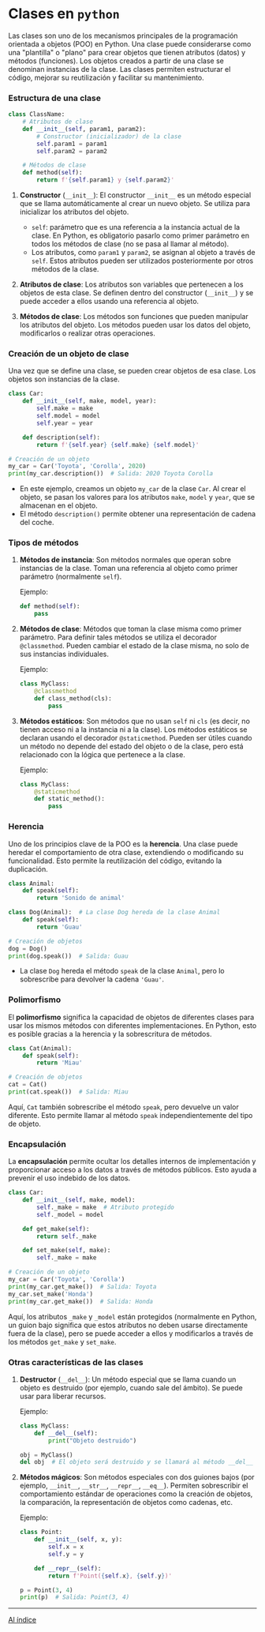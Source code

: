# Clases en `python`

Las clases son uno de los mecanismos principales de la programación orientada a objetos (POO) en Python. Una clase puede considerarse como una "plantilla" o "plano" para crear objetos que tienen atributos (datos) y métodos (funciones). Los objetos creados a partir de una clase se denominan instancias de la clase. Las clases permiten estructurar el código, mejorar su reutilización y facilitar su mantenimiento.

### Estructura de una clase

```python
class ClassName:
    # Atributos de clase
    def __init__(self, param1, param2):
        # Constructor (inicializador) de la clase
        self.param1 = param1
        self.param2 = param2

    # Métodos de clase
    def method(self):
        return f'{self.param1} y {self.param2}'
```

1. **Constructor** (`__init__`):
   El constructor `__init__` es un método especial que se llama automáticamente al crear un nuevo objeto. Se utiliza para inicializar los atributos del objeto.

   - `self`: parámetro que es una referencia a la instancia actual de la clase. En Python, es obligatorio pasarlo como primer parámetro en todos los métodos de clase (no se pasa al llamar al método).
   - Los atributos, como `param1` y `param2`, se asignan al objeto a través de `self`. Estos atributos pueden ser utilizados posteriormente por otros métodos de la clase.

2. **Atributos de clase**:
   Los atributos son variables que pertenecen a los objetos de esta clase. Se definen dentro del constructor (`__init__`) y se puede acceder a ellos usando una referencia al objeto.

3. **Métodos de clase**:
   Los métodos son funciones que pueden manipular los atributos del objeto. Los métodos pueden usar los datos del objeto, modificarlos o realizar otras operaciones.

### Creación de un objeto de clase

Una vez que se define una clase, se pueden crear objetos de esa clase. Los objetos son instancias de la clase.

```python
class Car:
    def __init__(self, make, model, year):
        self.make = make
        self.model = model
        self.year = year

    def description(self):
        return f'{self.year} {self.make} {self.model}'

# Creación de un objeto
my_car = Car('Toyota', 'Corolla', 2020)
print(my_car.description())  # Salida: 2020 Toyota Corolla
```

- En este ejemplo, creamos un objeto `my_car` de la clase `Car`. Al crear el objeto, se pasan los valores para los atributos `make`, `model` y `year`, que se almacenan en el objeto.
- El método `description()` permite obtener una representación de cadena del coche.

### Tipos de métodos

1. **Métodos de instancia**: Son métodos normales que operan sobre instancias de la clase. Toman una referencia al objeto como primer parámetro (normalmente `self`).

   Ejemplo:
   ```python
   def method(self):
       pass
   ```

2. **Métodos de clase**: Métodos que toman la clase misma como primer parámetro. Para definir tales métodos se utiliza el decorador `@classmethod`. Pueden cambiar el estado de la clase misma, no solo de sus instancias individuales.

   Ejemplo:
   ```python
   class MyClass:
       @classmethod
       def class_method(cls):
           pass
   ```

3. **Métodos estáticos**: Son métodos que no usan `self` ni `cls` (es decir, no tienen acceso ni a la instancia ni a la clase). Los métodos estáticos se declaran usando el decorador `@staticmethod`. Pueden ser útiles cuando un método no depende del estado del objeto o de la clase, pero está relacionado con la lógica que pertenece a la clase.

   Ejemplo:
   ```python
   class MyClass:
       @staticmethod
       def static_method():
           pass
   ```

### Herencia

Uno de los principios clave de la POO es la **herencia**. Una clase puede heredar el comportamiento de otra clase, extendiendo o modificando su funcionalidad. Esto permite la reutilización del código, evitando la duplicación.

```python
class Animal:
    def speak(self):
        return 'Sonido de animal'

class Dog(Animal):  # La clase Dog hereda de la clase Animal
    def speak(self):
        return 'Guau'

# Creación de objetos
dog = Dog()
print(dog.speak())  # Salida: Guau
```

- La clase `Dog` hereda el método `speak` de la clase `Animal`, pero lo sobrescribe para devolver la cadena `'Guau'`.

### Polimorfismo

El **polimorfismo** significa la capacidad de objetos de diferentes clases para usar los mismos métodos con diferentes implementaciones. En Python, esto es posible gracias a la herencia y la sobrescritura de métodos.

```python
class Cat(Animal):
    def speak(self):
        return 'Miau'

# Creación de objetos
cat = Cat()
print(cat.speak())  # Salida: Miau
```

Aquí, `Cat` también sobrescribe el método `speak`, pero devuelve un valor diferente. Esto permite llamar al método `speak` independientemente del tipo de objeto.

### Encapsulación

La **encapsulación** permite ocultar los detalles internos de implementación y proporcionar acceso a los datos a través de métodos públicos. Esto ayuda a prevenir el uso indebido de los datos.

```python
class Car:
    def __init__(self, make, model):
        self._make = make  # Atributo protegido
        self._model = model

    def get_make(self):
        return self._make

    def set_make(self, make):
        self._make = make

# Creación de un objeto
my_car = Car('Toyota', 'Corolla')
print(my_car.get_make())  # Salida: Toyota
my_car.set_make('Honda')
print(my_car.get_make())  # Salida: Honda
```

Aquí, los atributos `_make` y `_model` están protegidos (normalmente en Python, un guion bajo significa que estos atributos no deben usarse directamente fuera de la clase), pero se puede acceder a ellos y modificarlos a través de los métodos `get_make` y `set_make`.

### Otras características de las clases

1. **Destructor** (`__del__`):
   Un método especial que se llama cuando un objeto es destruido (por ejemplo, cuando sale del ámbito). Se puede usar para liberar recursos.

   Ejemplo:
   ```python
   class MyClass:
       def __del__(self):
           print("Objeto destruido")

   obj = MyClass()
   del obj  # El objeto será destruido y se llamará al método __del__
   ```

2. **Métodos mágicos**:
   Son métodos especiales con dos guiones bajos (por ejemplo, `__init__`, `__str__`, `__repr__`, `__eq__`). Permiten sobrescribir el comportamiento estándar de operaciones como la creación de objetos, la comparación, la representación de objetos como cadenas, etc.

   Ejemplo:
   ```python
   class Point:
       def __init__(self, x, y):
           self.x = x
           self.y = y

       def __repr__(self):
           return f'Point({self.x}, {self.y})'

   p = Point(3, 4)
   print(p)  # Salida: Point(3, 4)
   ```

 ---

  [Al índice](https://github.com/hypo69/101_python_computer_games_ru/blob/master/cheat_sheets#readme)
